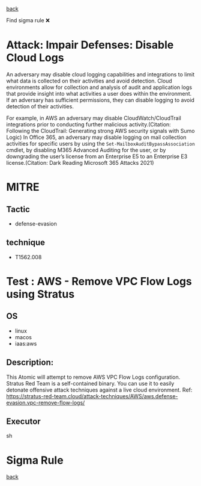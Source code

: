 
[back](../index.md)

Find sigma rule :x: 

# Attack: Impair Defenses: Disable Cloud Logs 

An adversary may disable cloud logging capabilities and integrations to limit what data is collected on their activities and avoid detection. Cloud environments allow for collection and analysis of audit and application logs that provide insight into what activities a user does within the environment. If an adversary has sufficient permissions, they can disable logging to avoid detection of their activities.

For example, in AWS an adversary may disable CloudWatch/CloudTrail integrations prior to conducting further malicious activity.(Citation: Following the CloudTrail: Generating strong AWS security signals with Sumo Logic) In Office 365, an adversary may disable logging on mail collection activities for specific users by using the `Set-MailboxAuditBypassAssociation` cmdlet, by disabling M365 Advanced Auditing for the user, or by downgrading the user’s license from an Enterprise E5 to an Enterprise E3 license.(Citation: Dark Reading Microsoft 365 Attacks 2021)

# MITRE
## Tactic
  - defense-evasion


## technique
  - T1562.008


# Test : AWS - Remove VPC Flow Logs using Stratus
## OS
  - linux
  - macos
  - iaas:aws


## Description:
This Atomic will attempt to remove AWS VPC Flow Logs configuration. Stratus Red Team is a self-contained binary. You can use it to easily detonate offensive attack techniques against a live cloud environment. Ref: https://stratus-red-team.cloud/attack-techniques/AWS/aws.defense-evasion.vpc-remove-flow-logs/


## Executor
sh

# Sigma Rule


[back](../index.md)
